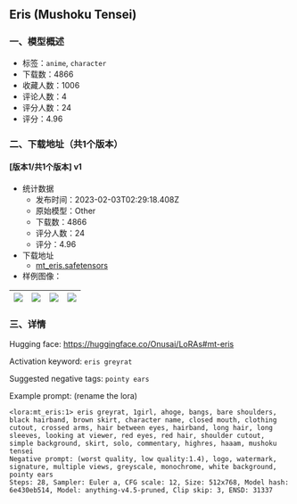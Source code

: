 ## Eris (Mushoku Tensei)
### 一、模型概述

- 标签：`anime`, `character`
- 下载数：4866
- 收藏人数：1006
- 评论人数：4
- 评分人数：24
- 评分：4.96

### 二、下载地址（共1个版本）

#### [版本1/共1个版本] v1

- 统计数据
  - 发布时间：2023-02-03T02:29:18.408Z
  - 原始模型：Other
  - 下载数：4866
  - 评分人数：24
  - 评分：4.96
- 下载地址
  - [mt_eris.safetensors](https://civitai.com/api/download/models/6214)
- 样例图像：

| <img src="https://image.civitai.com/xG1nkqKTMzGDvpLrqFT7WA/cc58b76a-8ef5-4887-f453-19636169b500/width=450/54337.jpeg" /> | <img src="https://image.civitai.com/xG1nkqKTMzGDvpLrqFT7WA/73fbada8-a3ea-4adc-e630-1e9d9c8c2300/width=450/54344.jpeg" /> | <img src="https://image.civitai.com/xG1nkqKTMzGDvpLrqFT7WA/06d533e5-5f78-4950-d239-e23d5f062300/width=450/54343.jpeg" /> | <img src="https://image.civitai.com/xG1nkqKTMzGDvpLrqFT7WA/f878079c-384b-4f4b-1caa-8faf2d1f5e00/width=450/54342.jpeg" /> |
| ---- | ---- | ---- | ---- |


### 三、详情
<p>Hugging face: <a target="_blank" rel="ugc" href="https://huggingface.co/Onusai/LoRAs#mt-eris">https://huggingface.co/Onusai/LoRAs#mt-eris</a></p><p>Activation keyword: <code>eris greyrat</code></p><p>Suggested negative tags: <code>pointy ears</code></p><p>Example prompt: (rename the lora)</p><pre><code>&lt;lora:mt_eris:1&gt; eris greyrat, 1girl, ahoge, bangs, bare shoulders, black hairband, brown skirt, character name, closed mouth, clothing cutout, crossed arms, hair between eyes, hairband, long hair, long sleeves, looking at viewer, red eyes, red hair, shoulder cutout, simple background, skirt, solo, commentary, highres, haaam, mushoku tensei
Negative prompt: (worst quality, low quality:1.4), logo, watermark, signature, multiple views, greyscale, monochrome, white background, pointy ears
Steps: 28, Sampler: Euler a, CFG scale: 12, Size: 512x768, Model hash: 6e430eb514, Model: anything-v4.5-pruned, Clip skip: 3, ENSD: 31337</code></pre>